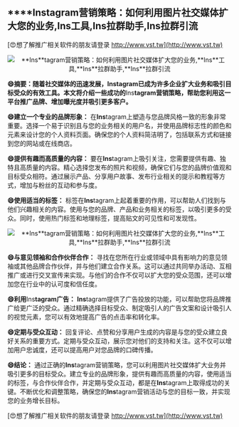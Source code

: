 ## ****Ins**tagram营销策略：如何利用图片社交媒体扩大您的业务,**Ins**工具,**Ins**拉群助手,**Ins**拉群引流**

[😍想了解推广相关软件的朋友请登录 http://www.vst.tw](http://www.vst.tw)

 <center><img src="https://vst.tw/MP4/tuiguang/png/3.png" alt="**Ins**tagram营销策略：如何利用图片社交媒体扩大您的业务,**Ins**工具,**Ins**拉群助手,**Ins**拉群引流"></center>

**😄摘要：随着社交媒体的迅速发展，**Ins**tagram已成为许多企业扩大业务和吸引目标受众的有效工具。本文将介绍一些成功的**Ins**tagram营销策略，帮助您利用这一平台推广品牌、增加曝光度并吸引更多客户。**

**😄建立一个专业的品牌形象：**
在**Ins**tagram上塑造与您品牌风格一致的形象非常重要。选择一个易于识别且与您的业务相关的用户名，并使用品牌标志性的颜色和元素来设计您的个人资料页面。确保您的个人资料简洁明了，包括联系方式和链接到您的网站或在线商店。

**😄提供有趣而高质量的内容：**
要在**Ins**tagram上吸引关注，您需要提供有趣、独特且高质量的内容。精心选择您发布的照片和视频，确保它们与您的品牌价值观和目标受众相符。通过展示产品、分享用户故事、发布行业相关的提示和教程等方式，增加与粉丝的互动和参与度。

**😄使用适当的标签：**
标签在**Ins**tagram上起着重要的作用，可以帮助人们找到与他们兴趣相关的内容。使用与您的品牌、产品和业务相关的标签，以吸引更多的受众。同时，使用热门标签和地理标签，提高贴文的可见性和可发现性。

 <center><img src="https://vst.tw/MP4/tuiguang/png/5.png" alt="**Ins**tagram营销策略：如何利用图片社交媒体扩大您的业务,**Ins**工具,**Ins**拉群助手,**Ins**拉群引流"></center>

**😄与意见领袖和合作伙伴合作：**
寻找在您所在行业或领域中具有影响力的意见领袖或其他品牌合作伙伴，并与他们建立合作关系。这可以通过共同举办活动、互相推广或进行交叉宣传来实现。与他们的合作不仅可以扩大您的受众范围，还可以增加您在行业中的认可度和信任度。

**😄利用**Ins**tagram广告：**
**Ins**tagram提供了广告投放的功能，可以帮助您将品牌推广给更广泛的受众。通过精确选择目标受众、制定吸引人的广告文案和设计吸引人的视觉元素，您可以有效地提高广告的点击率和转化率。

**😄定期与受众互动：**
回复评论、点赞和分享用户生成的内容是与您的受众建立良好关系的重要方式。定期与受众互动，展示您对他们的支持和关注。这不仅可以增加用户忠诚度，还可以提高用户对您品牌的口碑传播。

**😄结论：**
通过正确的**Ins**tagram营销策略，您可以利用图片社交媒体扩大业务并吸引更多的目标受众。建立专业的品牌形象，提供有趣而高质量的内容，使用适当的标签，与合作伙伴合作，并定期与受众互动，都是在**Ins**tagram上取得成功的关键。不断优化和调整策略，确保您的**Ins**tagram营销活动与您的目标一致，并实现您的业务增长目标。

[😍想了解推广相关软件的朋友请登录 http://www.vst.tw](http://www.vst.tw)



